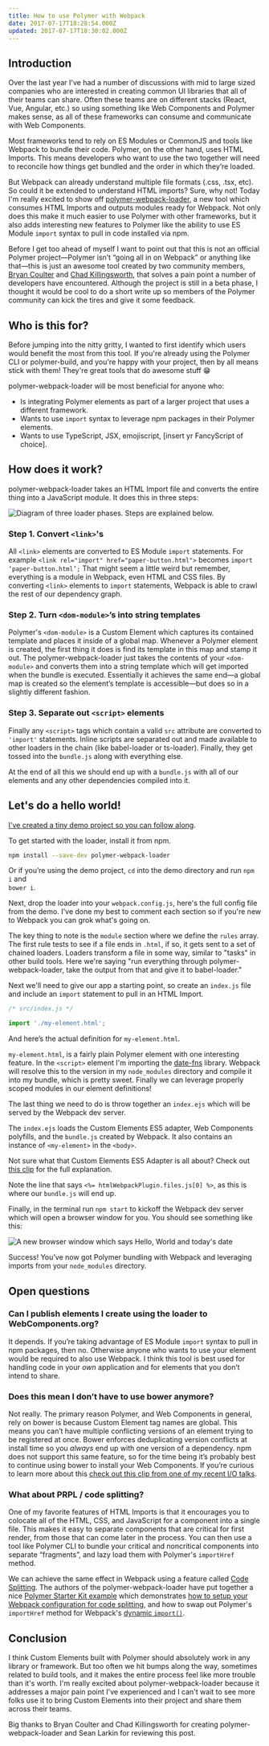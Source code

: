 ```yaml
---
title: How to use Polymer with Webpack
date: 2017-07-17T18:28:54.000Z
updated: 2017-07-17T18:30:02.000Z
---
```


## Introduction

Over the last year I've had a number of discussions with mid to large sized companies who are interested in creating common UI libraries that all of their teams can share. Often these teams are on different stacks (React, Vue, Angular, etc.) so using something like Web Components and Polymer makes sense, as all of these frameworks can consume and communicate with Web Components.

Most frameworks tend to rely on ES Modules or CommonJS and tools like Webpack to bundle their code. Polymer, on the other hand, uses HTML Imports. This means developers who want to use the two together will need to reconcile how things get bundled and the order in which they’re loaded.

But Webpack can already understand multiple file formats (.css, .tsx, etc). So could it be extended to understand HTML imports? Sure, why not! Today I'm really excited to show off [polymer-webpack-loader](https://github.com/webpack-contrib/polymer-webpack-loader), a new tool which consumes HTML Imports and outputs modules ready for Webpack. Not only does this make it much easier to use Polymer with other frameworks, but it also adds interesting new features to Polymer like the ability to use ES Module `import` syntax to pull in code installed via npm.

Before I get too ahead of myself I want to point out that this is not an official Polymer project—Polymer isn’t “going all in on Webpack” or anything like that—this is just an awesome tool created by two community members, [Bryan Coulter](https://github.com/bryandcoulter) and [Chad Killingsworth](https://github.com/ChadKillingsworth), that solves a pain point a number of developers have encountered. Although the project is still in a beta phase, I thought it would be cool to do a short write up so members of the Polymer community can kick the tires and give it some feedback.

## Who is this for?

Before jumping into the nitty gritty, I wanted to first identify which users would benefit the most from this tool. If you're already using the Polymer CLI or polymer-build, and you're happy with your project, then by all means stick with them! They're great tools that do awesome stuff 😁

polymer-webpack-loader will be most beneficial for anyone who:

- Is integrating Polymer elements as part of a larger project that uses a different framework.
- Wants to use `import` syntax to leverage npm packages in their Polymer elements.
- Wants to use TypeScript, JSX, emojiscript, [insert yr FancyScript of choice].

## How does it work?

polymer-webpack-loader takes an HTML Import file and converts the entire thing into a JavaScript module. It does this in three steps:

![Diagram of three loader phases. Steps are explained below.](/images/2017/07/Blog---7-1.png)

### Step 1. Convert `<link>`'s

All `<link>` elements are converted to ES Module `import` statements. For example `<link rel="import" href="paper-button.html">` becomes `import ‘paper-button.html’;` That might seem a little weird but remember, everything is a module in Webpack, even HTML and CSS files. By converting `<link>` elements to `import` statements, Webpack is able to crawl the rest of our dependency graph.

### Step 2. Turn `<dom-module>`’s into string templates

Polymer's `<dom-module>` is a Custom Element which captures its contained template and places it inside of a global map. Whenever a Polymer element is created, the first thing it does is find its template in this map and stamp it out. The polymer-webpack-loader just takes the contents of your `<dom-module>` and converts them into a string template which will get imported when the bundle is executed. Essentially it achieves the same end—a global map is created so the element’s template is accessible—but does so in a slightly different fashion.

### Step 3. Separate out `<script>` elements

Finally any `<script>` tags which contain a valid `src` attribute are converted to `'import'` statements. Inline scripts are separated out and made available to other loaders in the chain (like babel-loader or ts-loader). Finally, they get tossed into the `bundle.js` along with everything else.

At the end of all this we should end up with a `bundle.js` with all of our elements and any other dependencies compiled into it.

## Let's do a hello world!

[I've created a tiny demo project so you can follow along](https://github.com/webpack-contrib/polymer-webpack-loader/tree/master/demo).

To get started with the loader, install it from npm.

```bash
npm install --save-dev polymer-webpack-loader
```

Or if you’re using the demo project, `cd` into the demo directory and run `npm i` and <br>`bower i`.

Next, drop the loader into your `webpack.config.js`, here's the full config file from the demo. I've done my best to comment each section so if you're new to Webpack you can grok what's going on.

<script src="https://gist.github.com/robdodson/977773a05f6fad370314021a20d9da7b.js"></script>

The key thing to note is the `module` section where we define the `rules` array. The first rule tests to see if a file ends in `.html`, if so, it gets sent to a set of chained loaders. Loaders transform a file in some way, similar to "tasks" in other build tools. Here we're saying "run everything through polymer-webpack-loader, take the output from that and give it to babel-loader."

Next we'll need to give our app a starting point, so create an `index.js` file and include an `import` statement to pull in an HTML Import.

```js
/* src/index.js */

import './my-element.html';
```

And here’s the actual definition for `my-element.html`.

`my-element.html`, is a fairly plain Polymer element with one interesting feature. In the `<script>` element I'm importing the [date-fns](https://date-fns.org/) library. Webpack will resolve this to the version in my `node_modules` directory and compile it into my bundle, which is pretty sweet. Finally we can leverage properly scoped modules in our element definitions!

The last thing we need to do is throw together an `index.ejs` which will be served by the Webpack dev server.

The `index.ejs` loads the Custom Elements ES5 adapter, Web Components polyfills, and the `bundle.js` created by Webpack. It also contains an instance of `<my-element>` in the `<body>`.

Not sure what that Custom Elements ES5 Adapter is all about? Check out [this clip](https://youtu.be/Ucq9F-7Xp8I?t=7m56s) for the full explanation.

Note the line that says `<%= htmlWebpackPlugin.files.js[0] %>`, as this is where our `bundle.js` will end up.

Finally, in the terminal run `npm start` to kickoff the Webpack dev server which will open a browser window for you. You should see something like this:

![A new browser window which says Hello, World and today's date](/images/2017/07/Screen-Shot-2017-07-13-at-4.38.28-PM.png)

Success! You’ve now got Polymer bundling with Webpack and leveraging imports from your `node_modules` directory.

## Open questions

### Can I publish elements I create using the loader to WebComponents.org?

It depends. If you’re taking advantage of ES Module `import` syntax to pull in npm packages, then no. Otherwise anyone who wants to use your element would be required to also use Webpack. I think this tool is best used for handling code in your *own* application and for elements that you don’t intend to share.

### Does this mean I don’t have to use bower anymore?

Not really. The primary reason Polymer, and Web Components in general, rely on bower is because Custom Element tag names are global. This means you can’t have multiple conflicting versions of an element trying to be registered at once. Bower enforces deduplicating version conflicts at install time so you *always* end up with one version of a dependency. npm does not support this same feature, so for the time being it’s probably best to continue using bower to install your Web Components. If you’re curious to learn more about this [check out this clip from one of my recent I/O talks](https://www.youtube.com/watch?v=Ucq9F-7Xp8I&amp;feature=youtu.be&amp;t=31m16s).

### What about PRPL / code splitting?

One of my favorite features of HTML Imports is that it encourages you to colocate all of the HTML, CSS, and JavaScript for a component into a single file. This makes it easy to separate components that are critical for first render, from those that can come later in the process. You can then use a tool like Polymer CLI to bundle your critical and noncritical components into separate “fragments”, and lazy load them with Polymer's `importHref` method.

We can achieve the same effect in Webpack using a feature called [Code Splitting](https://webpack.js.org/guides/code-splitting/). The authors of the polymer-webpack-loader have put together a nice [Polymer Starter Kit example](https://github.com/Banno/polymer-2-starter-kit-webpack) which demonstrates [how to setup your Webpack configuration for code splitting](https://github.com/Banno/polymer-2-starter-kit-webpack/blob/master/webpack.config.js#L9), and how to swap out Polymer's `importHref` method for Webpack's [dynamic `import()`](https://github.com/Banno/polymer-2-starter-kit-webpack/blob/master/src/my-app.html#L127-L138).

## Conclusion

I think Custom Elements built with Polymer should absolutely work in any library or framework. But too often we hit bumps along the way, sometimes related to build tools, and it makes the entire process feel like more trouble than it's worth. I'm really excited about polymer-webpack-loader because it addresses a major pain point I've experienced and I can't wait to see more folks use it to bring Custom Elements into their project and share them across their teams.

Big thanks to Bryan Coulter and Chad Killingsworth for creating polymer-webpack-loader and Sean Larkin for reviewing this post.
